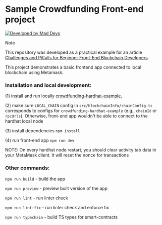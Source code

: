 # Sample Crowdfunding Front-end project
[![Developed by Mad Devs](https://maddevs.io/badge-dark.svg)](https://maddevs.io/blockchain/)

> [!NOTE]
> This repository was developed as a practical example for an article [Challenges and Pitfalls for Beginner Front-End Blockchain Developers](https://maddevs.io/writeups/challenges-for-beginner-front-end-blockchain-developers/).

This project demonstrates a basic frontend app connected to local blockchain using Metamask.

### Installation and local development:
(1) install and run locally [crowdfunding-hardhat-example](https://github.com/maddevsio/crowdfunding-hardhat-example),

(2) make sure `LOCAL_CHAIN` config in `src/blockchainInfo/chainConfig.ts` corresponds to configs for `crowdfunding-hardhat-example` (e.g., `chainId` or `rpcUrls`). Otherwise, front-end app wouldn't be able to connect to the hardhat local node 

(3) install dependencies
`npm install`

(4) run front-end app
`npm run dev`

NOTE: On every hardhat node restart, you should clear activity tab data in your MetaMask client. It will reset the nonce for transactions
 

### Other commands:

`npm run build` - build the app

`npm run preview` - preview built version of the app

`npm run lint` - run linter check

`npm run lint:fix` - run linter check and enforce fix

`npm run typechain` - build TS types for smart-contracts
